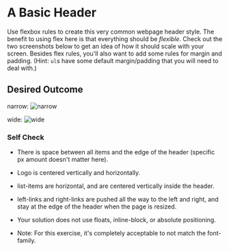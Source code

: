 # A Basic Header

Use flexbox rules to create this very common webpage header style. The benefit to using flex here is that everything should be _flexible_. Check out the two screenshots below to get an idea of how it should scale with your screen. Besides flex rules, you'll also want to add some rules for margin and padding. (Hint: `ul`s have some default margin/padding that you will need to deal with.)

## Desired Outcome

narrow:
![narrow](./desired-outcome-narrow.png)

wide:
![wide](./desired-outcome-wide.png)

### Self Check

-   There is space between all items and the edge of the header (specific px amount doesn't matter here).
-   Logo is centered vertically and horizontally.
-   list-items are horizontal, and are centered vertically inside the header.
-   left-links and right-links are pushed all the way to the left and right, and stay at the edge of the header when the page is resized.
-   Your solution does not use floats, inline-block, or absolute positioning.

-   Note: For this exercise, it's completely acceptable to not match the font-family.
